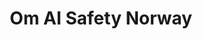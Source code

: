 ---
layout: about.njk
title: "Om AI Safety Norway"
permalink: /no/om-oss/
pageClass: about
lang: no
description: "Lær om AI Safety Norways misjon, tilnærming og team som jobber for å sikre trygg og fordelaktig AI-utvikling."
--- 